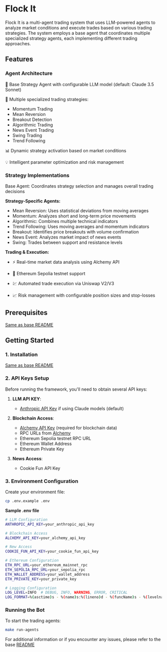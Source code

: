 # Flock It

Flock It is a multi-agent trading system that uses LLM-powered agents to analyze market conditions and execute trades based on various trading strategies. The system employs a base agent that coordinates multiple specialized strategy agents, each implementing different trading approaches.

## Features

### Agent Architecture

🤖 Base Strategy Agent with configurable LLM model (default: Claude 3.5 Sonnet)

🔄 Multiple specialized trading strategies:
- Momentum Trading
- Mean Reversion
- Breakout Detection
- Algorithmic Trading
- News Event Trading
- Swing Trading
- Trend Following

📊 Dynamic strategy activation based on market conditions

💡 Intelligent parameter optimization and risk management

### Strategy Implementations

Base Agent: Coordinates strategy selection and manages overall trading decisions

**Strategy-Specific Agents:**
- Mean Reversion: Uses statistical deviations from moving averages
- Momentum: Analyzes short and long-term price movements
- Algorithmic: Combines multiple technical indicators
- Trend Following: Uses moving averages and momentum indicators
- Breakout: Identifies price breakouts with volume confirmation
- News Event: Analyzes market impact of news events
- Swing: Trades between support and resistance levels

**Trading & Execution:**
- ⚡ Real-time market data analysis using Alchemy API

- 🔄 Ethereum Sepolia testnet support

- 💹 Automated trade execution via Uniswap V2/V3

- 📈 Risk management with configurable position sizes and stop-losses

## Prerequisites

[Same as base README](https://github.com/chain-ml/alphaswarm?tab=readme-ov-file)

## Getting Started

### 1. Installation

[Same as base README](https://github.com/chain-ml/alphaswarm?tab=readme-ov-file)

### 2. API Keys Setup

Before running the framework, you'll need to obtain several API keys:

1. **LLM API KEY**:

   - [Anthropic API Key](https://docs.anthropic.com/en/api/getting-started) if using Claude models (default)
   
2. **Blockchain Access**:

   - [Alchemy API Key](https://www.alchemy.com/) (required for blockchain data)
   - RPC URLs from [Alchemy](https://www.alchemy.com/)
   - Ethereum Sepolia testnet RPC URL
   - Ethereum Wallet Address
   - Ethereum Private Key

3. **News Access**:

   - Cookie Fun API Key

### 3. Environment Configuration

Create your environment file:

```bash
cp .env.example .env
```

**Sample .env file**

```bash
# LLM Configuration
ANTHROPIC_API_KEY=your_anthropic_api_key

# Blockchain Access
ALCHEMY_API_KEY=your_alchemy_api_key

# New Access
COOKIE_FUN_API_KEY=your_cookie_fun_api_key

# Ethereum Configuration
ETH_RPC_URL=your_ethereum_mainnet_rpc
ETH_SEPOLIA_RPC_URL=your_sepolia_rpc
ETH_WALLET_ADDRESS=your_wallet_address
ETH_PRIVATE_KEY=your_private_key

# Logging Configuration
LOG_LEVEL=INFO  # DEBUG, INFO, WARNING, ERROR, CRITICAL
LOG_FORMAT=%(asctime)s - %(name)s:%(lineno)d - %(funcName)s - %(levelname)s - %(message)s
```

### Running the Bot

To start the trading agents:

```bash
make run-agents
```

For additional information or if you encounter any issues, please refer to the base [README](https://github.com/chain-ml/alphaswarm?tab=readme-ov-file)  